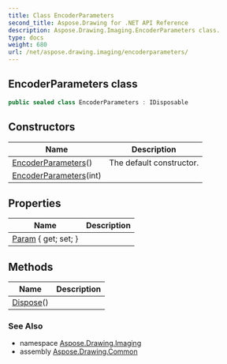 ```yaml
---
title: Class EncoderParameters
second_title: Aspose.Drawing for .NET API Reference
description: Aspose.Drawing.Imaging.EncoderParameters class. 
type: docs
weight: 680
url: /net/aspose.drawing.imaging/encoderparameters/
---
```

## EncoderParameters class

```csharp
public sealed class EncoderParameters : IDisposable
```

## Constructors

| Name | Description |
| --- | --- |
| [EncoderParameters](encoderparameters/#constructor)() | The default constructor. |
| [EncoderParameters](encoderparameters/#constructor_1)(int) |  |

## Properties

| Name | Description |
| --- | --- |
| [Param](../../aspose.drawing.imaging/encoderparameters/param/) { get; set; } |  |

## Methods

| Name | Description |
| --- | --- |
| [Dispose](../../aspose.drawing.imaging/encoderparameters/dispose/)() |  |

### See Also

* namespace [Aspose.Drawing.Imaging](../../aspose.drawing.imaging/)
* assembly [Aspose.Drawing.Common](../../)



